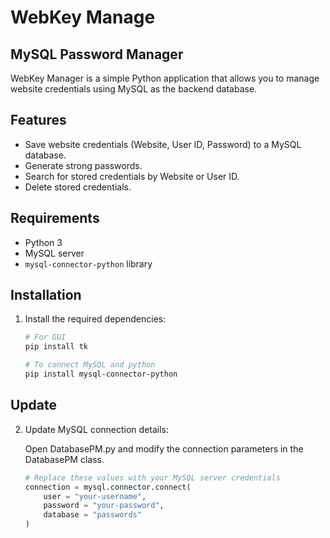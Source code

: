 # WebKey Manage 
## MySQL Password Manager

WebKey Manager is a simple Python application that allows you to manage website credentials using MySQL as the backend database.

## Features

- Save website credentials (Website, User ID, Password) to a MySQL database.
- Generate strong passwords.
- Search for stored credentials by Website or User ID.
- Delete stored credentials.

## Requirements

- Python 3
- MySQL server
- `mysql-connector-python` library

## Installation

1. Install the required dependencies:

   ```bash
   # For GUI
   pip install tk

   # To connect MySQL and python
   pip install mysql-connector-python

##  Update 

2. Update MySQL connection details:

   Open DatabasePM.py and modify the connection parameters in the DatabasePM class.

   ```python
   # Replace these values with your MySQL server credentials
   connection = mysql.connector.connect(
       user = "your-username",
       password = "your-password",
       database = "passwords"
   )
